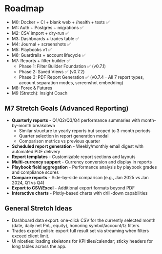 # Roadmap

- M0: Docker + CI + blank web + /health + tests ✅
- M1: Auth + Postgres + migrations ✅
- M2: CSV import + dry-run ✅
- M3: Dashboards + trades table ✅
- M4: Journal + screenshots ✅
- M5: Playbooks v1 ✅
- M6: Guardrails + account lifecycle ✅
- M7: Reports + filter builder ✅
  - Phase 1: Filter Builder Foundation ✅ (v0.7.1)
  - Phase 2: Saved Views ✅ (v0.7.2)
  - Phase 3: PDF Report Generation ✅ (v0.7.4 - All 7 report types, account separation modes, screenshot embedding)
- M8: Forex & Futures
- M9 (Stretch): Insight Coach

## M7 Stretch Goals (Advanced Reporting)

- **Quarterly reports** - Q1/Q2/Q3/Q4 performance summaries with month-by-month breakdown
  - Similar structure to yearly reports but scoped to 3-month periods
  - Quarter selection in report generation modal
  - Comparison metrics vs previous quarter
- **Scheduled report generation** - Weekly/monthly email digest with automated PDF delivery
- **Report templates** - Customizable report sections and layouts
- **Multi-currency support** - Currency conversion and display in reports
- **Playbook field aggregation** - Performance analysis by playbook grades and compliance scores
- **Compare reports** - Side-by-side comparison (e.g., Jan 2025 vs Jan 2024, Q1 vs Q4)
- **Export to CSV/Excel** - Additional export formats beyond PDF
- **Interactive charts** - Plotly-based charts with drill-down capabilities

## General Stretch Ideas

- Dashboard data export: one-click CSV for the currently selected month (date, daily net PnL, equity), honoring symbol/account/tz filters.
- Trades export polish: export full result set via streaming when filters exceed client limit.
- UI niceties: loading skeletons for KPI tiles/calendar; sticky headers for long tables across the app.
